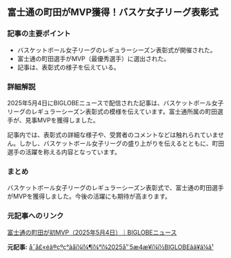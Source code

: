 ## 富士通の町田がMVP獲得！バスケ女子リーグ表彰式

### 記事の主要ポイント

* バスケットボール女子リーグのレギュラーシーズン表彰式が開催された。
* 富士通の町田選手がMVP（最優秀選手）に選出された。
* 記事は、表彰式の様子を伝えている。

### 詳細解説

2025年5月4日にBIGLOBEニュースで配信された記事は、バスケットボール女子リーグのレギュラーシーズン表彰式の模様を伝えています。富士通所属の町田選手が、見事MVPを獲得しました。

記事内では、表彰式の詳細な様子や、受賞者のコメントなどは触れられていません。しかし、バスケットボール女子リーグの盛り上がりを伝えるとともに、町田選手の活躍を称える内容となっています。

### まとめ

バスケットボール女子リーグのレギュラーシーズン表彰式で、富士通の町田選手がMVPを獲得しました。今後の活躍にも期待が高まります。

### 元記事へのリンク

[富士通の町田が初MVP（2025年5月4日）｜BIGLOBEニュース](https://news.biglobe.ne.jp/sports/0504/20t_240504_0000.html)


**元記事:** [å¯å£«éã®çºç°ãåï¼­ï¼¶ï¼°ï¼2025å¹´5æ4æ¥ï¼ï½BIGLOBEãã¥ã¼ã¹](https://news.biglobe.ne.jp/sports/0504/jj_250504_0268064436.html)